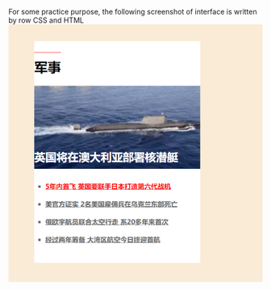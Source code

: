 For some practice purpose, the following screenshot of interface is written by row CSS and HTML
![Demo Screenshot](https://github.com/yzj-jzy/HTML-CSS-pratice/blob/main/demo/1686712477097.jpg)
